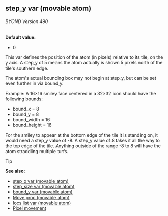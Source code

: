 ## step_y var (movable atom) 
###### BYOND Version 490

**Default value:**
+   0


This var defines the position of the atom (in pixels) relative
to its tile, on the y axis. A step_y of 5 means the atom actually is
shown 5 pixels north of the tile\'s southern edge. 

The atom\'s
actual bounding box may not begin at step_y, but can be set even further
in via bound_y. 

Example: A 16×16 smiley face centered in a
32×32 icon should have the following bounds:
-   bound_x = 8
-   bound_y = 8
-   bound_width = 16
-   bound_height = 16


For the smiley to appear at the bottom edge of the tile it is
standing on, it would need a step_y value of -8. A step_y value of 8
takes it all the way to the top edge of the tile. Anything outside of
the range -8 to 8 will have the atom straddling multiple turfs.

> [!TIP] 
> **See also:**
> +   [step_x var (movable atom)](/ref/atom/movable/var/step_x.md) 
> +   [step_size var (movable atom)](/ref/atom/movable/var/step_size.md) 
> +   [bound_y var (movable atom)](/ref/atom/movable/var/bound_x.md) 
> +   [Move proc (movable atom)](/ref/atom/movable/proc/Move.md) 
> +   [locs list var (movable atom)](/ref/atom/movable/var/locs.md) 
> +   [Pixel movement](/ref/%7Bnotes%7D/pixel-movement.md) <!-- -->